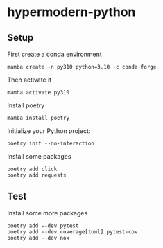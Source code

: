 # hypermodern-python

## Setup

First create a conda environment

```
mamba create -n py310 python=3.10 -c conda-forge
```

Then activate it 
```
mamba activate py310
```

Install poetry
```
mamba install poetry
```

Initialize your Python project:
```
poetry init --no-interaction
```

Install some packages
```
poetry add click
poetry add requests
```

## Test

Install some more packages
```
poetry add --dev pytest
poetry add --dev coverage[toml] pytest-cov
poetry add --dev nox
```